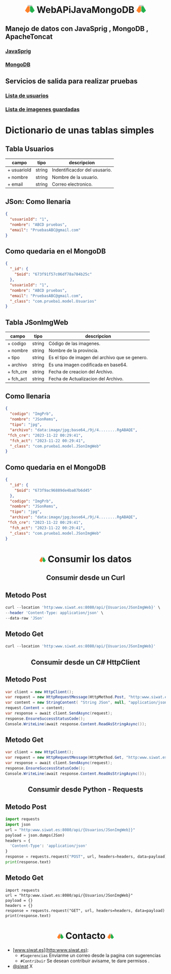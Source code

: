 <h1 align="center"> <img src="https://github.com/RicharMareno/WebAPiJavaMongoDB/blob/main/LogoSiwat.svg" width=30> WebAPiJavaMongoDB <img src="https://github.com/RicharMareno/WebAPiJavaMongoDB/blob/main/LogoSiwat.svg" width=30></h1>
 
## Manejo de datos con JavaSprig , MongoDB , ApacheToncat 
### [JavaSprig](https://spring.io/tools) 
### [MongoDB](https://www.mongodb.com/docs/manual/installation/)
##
## Servicios de salida para realizar pruebas
### [Lista de usuarios](http://www.siwat.es:8080/api/Usuarios)  
### [Lista de imagenes guardadas](http://www.siwat.es:8080/api/JSonImgWeb)

# Dictionario de unas tablas simples

 ## Tabla Usuarios
 |    campo   |   tipo   |          descripcion          |
 |------------|----------|-------------------------------|
 |+ usuarioId |  string  | Indentificacdor del ususario. |
 |+ nombre    |  string  | Nombre de la usuario.         |
 |+ email     |  string  | Correo electronico.           |

## JSon: Como llenaria
``` json
{
  "usuarioId": "1",
  "nombre": "ABCD pruebas",
  "email": "PruebasABC@gmail.com"
}
```
## Como quedaria en el MongoDB
``` json
{
  "_id": {
    "$oid": "673f91f57c06df78a784b25c"
  },
  "usuarioId": "1",
  "nombre": "ABCD pruebas",
  "email": "PruebasABC@gmail.com",
  "_class": "com.prueba1.model.Usuarios"
}
```
 ## Tabla JSonImgWeb
 |    campo   |   tipo   |                    descripcion                 |
 |------------|----------|------------------------------------------------|
 |+ codigo    |  string  | Código de las imagenes.                        |
 |+ nombre    |  string  | Nombre de la provincia.                        |
 |+ tipo      |  string  | Es el tipo de imagen del archivo que se genero.|
 |+ archivo   |  string  | Es una imagen codificada en base64.            |
 |+ fch_cre   |  string  | Fecha de creacion del Archivo.                 |
 |+ fch_act   |  string  | Fecha de Actualizacion del Archivo.            |

##  Como llenaria
``` json
{
  "codigo": "ImgPrb",
  "nombre": "JSonRems",
  "tipo": "jpg",
  "archivo": "data:image/jpg;base64,/9j/4........RgABAQE",
 "fch_cre": "2023-11-22 00:29:41",
  "fch_act": "2023-11-22 00:29:41",
  "_class": "com.prueba1.model.JSonImgWeb"
}
```
##  Como quedaria en el MongoDB
``` json
{
  "_id": {
    "$oid": "673f9ac96889de4ba87b6d45"
  },
  "codigo": "ImgPrb",
  "nombre": "JSonRems",
  "tipo": "jpg",
  "archivo": "data:image/jpg;base64,/9j/4........RgABAQE",
 "fch_cre": "2023-11-22 00:29:41",
  "fch_act": "2023-11-22 00:29:41",
  "_class": "com.prueba1.model.JSonImgWeb"
}
```
<h1 align="center"> <img src="https://github.com/RicharMareno/WebAPiJavaMongoDB/blob/main/LogoSiwat.svg" width=20> Consumir los datos </h1>
<h2 align="center"> Consumir desde un Curl </h2>
<h2 align="left"> Metodo Post </h2>

``` php
curl --location 'http:www.siwat.es:8080/api/{Usuarios/JSonImgWeb}' \
--header 'Content-Type: application/json' \
--data-raw 'JSon'
```
<h2 align="left"> Metodo Get </h2>

``` php
curl --location 'http:www.siwat.es:8080/api/{Usuarios/JSonImgWeb}'
```
<h2 align="center"> Consumir desde un C# HttpClient </h2>
<h2 align="left"> Metodo Post </h2>

``` c#
var client = new HttpClient();
var request = new HttpRequestMessage(HttpMethod.Post, "http:www.siwat.es:8080/api/{Usuarios/{Usuarios/JSonImgWeb}}");
var content = new StringContent( "String JSon", null, "application/json");
request.Content = content;
var response = await client.SendAsync(request);
response.EnsureSuccessStatusCode();
Console.WriteLine(await response.Content.ReadAsStringAsync());
```
<h2 align="left"> Metodo Get </h2>

``` c#
var client = new HttpClient();
var request = new HttpRequestMessage(HttpMethod.Get, "http:www.siwat.es:8080/api/{Usuarios/JSonImgWeb}");
var response = await client.SendAsync(request);
response.EnsureSuccessStatusCode();
Console.WriteLine(await response.Content.ReadAsStringAsync());
```
<h2 align="center"> Consumir desde Python - Requests </h2>
<h2 align="left"> Metodo Post </h2>

``` Python
import requests
import json
url = "http:www.siwat.es:8080/api/{Usuarios/JSonImgWeb}}"
payload = json.dumps(JSon)
headers = {
  'Content-Type': 'application/json'
}
response = requests.request("POST", url, headers=headers, data=payload)
print(response.text)
```
<h2 align="left"> Metodo Get </h2>

``` Pytho
import requests
url = "http:www.siwat.es:8080/api/{Usuarios/JSonImgWeb}"
payload = {}
headers = {}
response = requests.request("GET", url, headers=headers, data=payload)
print(response.text)
```
<h1 align="center"> <img src="https://github.com/RicharMareno/WebAPiJavaMongoDB/blob/main/LogoSiwat.svg" width=20> Contacto <img src="https://github.com/RicharMareno/WebAPiJavaMongoDB/blob/main/LogoSiwat.svg" width=20></h1>

- [www.siwat.es](http:www.siwat.es):
  - `#Sugerencias` Enviarme un correo desde la pagina con sugerencias
  - `#Contribuir` Se desean contribuir avisame, te dare permisos .
- [@siwat](http:www.siwat.es/MiWeb/docusaurus) X
